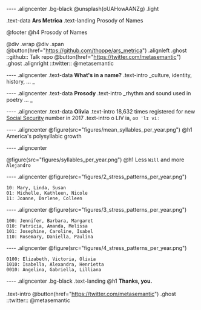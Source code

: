 ---- .aligncenter .bg-black
@unsplash(oUAHowAANZg) .light


.text-data **Ars Metrica**
.text-landing Prosody of Names

@footer
 @h4 Prosody of Names
 
 @div .wrap @div .span
  @button(href="https://github.com/thoppe/ars_metrica") .alignleft .ghost
   ::github:: Talk repo
  @button(href="https://twitter.com/metasemantic") .ghost .alignright
   ::twitter:: @metasemantic

---- .aligncenter 
.text-data **What's in a name?**
.text-intro _culture, identity, history, ... _

---- .aligncenter 
.text-data **Prosody**
.text-intro _rhythm and sound used in poetry ... _

---- .aligncenter 
.text-data **Olivia**
.text-intro 18,632 times registered for new [Social Security](https://www.ssa.gov/oact/babynames/) number in 2017
.text-intro o LIV ia, ```oʊ 'lɪ viː```

---- .aligncenter
@figure(src="figures/mean_syllables_per_year.png")
@h1 America's polysyllabic growth


---- .aligncenter

@figure(src="figures/syllables_per_year.png")
@h1 Less `Will` and more `Alejandro`


---- .aligncenter
@figure(src="figures/2_stress_patterns_per_year.png")

```
10: Mary, Linda, Susan
01: Michelle, Kathleen, Nicole
11: Joanne, Darlene, Colleen
```

---- .aligncenter 
@figure(src="figures/3_stress_patterns_per_year.png")

```
100: Jennifer, Barbara, Margaret
010: Patricia, Amanda, Melissa
101: Josephine, Caroline, Isabel
110: Rosemary, Daniella, Paulina
```
---- .aligncenter 
@figure(src="figures/4_stress_patterns_per_year.png")
```
0100: Elizabeth, Victoria, Olivia
1010: Isabella, Alexandra, Henrietta
0010: Angelina, Gabriella, Lilliana
```
---- .aligncenter .bg-black
.text-landing @h1 **Thanks, you.**
<br><br>
.text-intro  @button(href="https://twitter.com/metasemantic") .ghost ::twitter:: @metasemantic




